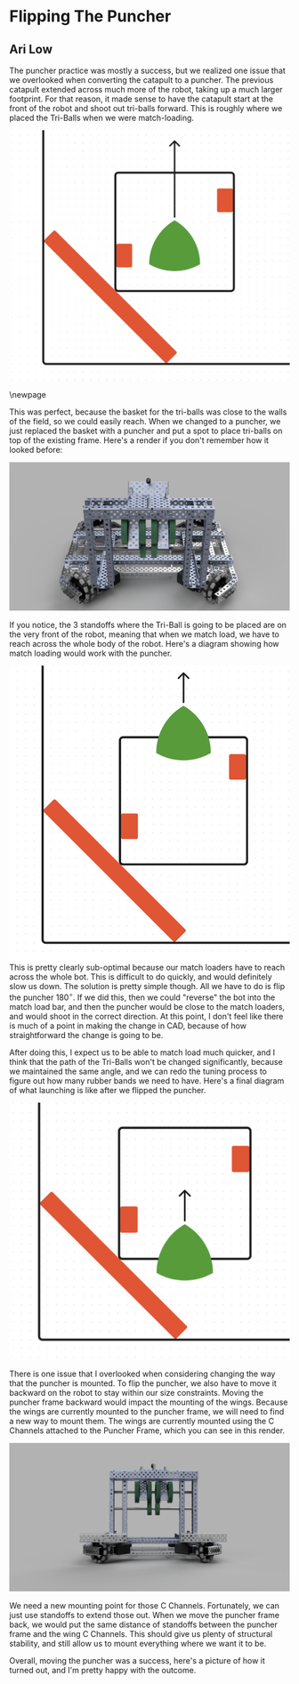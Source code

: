 # Flipping The Puncher
## Ari Low

The puncher practice was mostly a success, but we realized one issue that we overlooked when converting the catapult to a puncher. The previous catapult extended across much more of the robot, taking up a much larger footprint. For that reason, it made sense to have the catapult start at the front of the robot and shoot out tri-balls forward. This is roughly where we placed the Tri-Balls when we were match-loading. 

![](images/OldMatchLoading.png)

\newpage

This was perfect, because the basket for the tri-balls was close to the walls of the field, so we could easily reach. When we changed to a puncher, we just replaced the basket with a puncher and put a spot to place tri-balls on top of the existing frame. Here's a render if you don't remember how it looked before:

![](images/RobotWithPuncher.jpg)

If you notice, the 3 standoffs where the Tri-Ball is going to be placed are on the very front of the robot, meaning that when we match load, we have to reach across the whole body of the robot. Here's a diagram showing how match loading would work with the puncher. 

![](images/BadNewMatchLoading.png)
This is pretty clearly sub-optimal because our match loaders have to reach across the whole bot. This is difficult to do quickly, and would definitely slow us down. The solution is pretty simple though. All we have to do is flip the puncher $180^\circ$. If we did this, then we could "reverse" the bot into the match load bar, and then the puncher would be close to the match loaders, and would shoot in the correct direction. At this point, I don't feel like there is much of a point in making the change in CAD, because of how straightforward the change is going to be. 

After doing this, I expect us to be able to match load much quicker, and I think that the path of the Tri-Balls won't be changed significantly, because we maintained the same angle, and we can redo the tuning process to figure out how many rubber bands we need to have. Here's a final diagram of what launching is like after we flipped the puncher. 

![](images/FinalPuncher.png)

There is one issue that I overlooked when considering changing the way that the puncher is mounted. To flip the puncher, we also have to move it backward on the robot to stay within our size constraints. Moving the puncher frame backward would impact the mounting of the wings. Because the wings are currently mounted to the puncher frame, we will need to find a new way to mount them. The wings are currently mounted using the C Channels attached to the Puncher Frame, which you can see in this render. 

![](images/WingBefore.jpeg)

We need a new mounting point for those C Channels. Fortunately, we can just use standoffs to extend those out. When we move the puncher frame back, we would put the same distance of standoffs between the puncher frame and the wing C Channels. This should give us plenty of structural stability, and still allow us to mount everything where we want it to be. 

Overall, moving the puncher was a success, here's a picture of how it turned out, and I'm pretty happy with the outcome. 